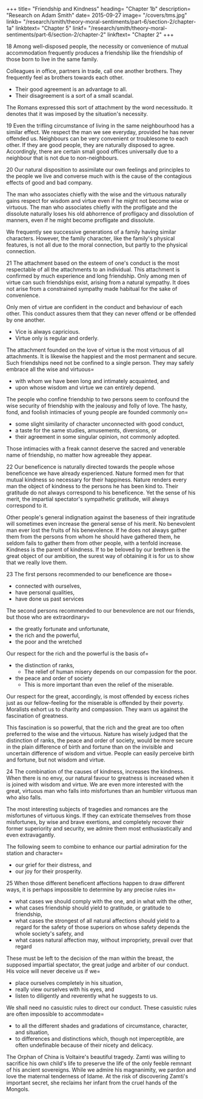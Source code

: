 

+++
title=  "Friendship and Kindness"
heading=  "Chapter 1b"
description=  "Research on Adam Smith"
date=  2015-09-27
image=  "/covers/tms.jpg"
linkb=  "/research/smith/theory-moral-sentiments/part-6/section-2/chapter-1a"
linkbtext=  "Chapter 5"
linkf=  "/research/smith/theory-moral-sentiments/part-6/section-2/chapter-2"
linkftext=  "Chapter 2"
+++


18 Among well-disposed people, the necessity or convenience of mutual accommodation frequently produces a friendship like the friendship of those born to live in the same family.

Colleagues in office, partners in trade, call one another brothers. They frequently feel as brothers towards each other. 
- Their good agreement is an advantage to all.
- Their disagreement is a sort of a small scandal.
<!-- If they are reasonable people, they are naturally disposed to agree.
We expect that they should do so. -->

The Romans expressed this sort of attachment by the word necessitudo. It denotes that it was imposed by the situation's necessity.
 

19 Even the trifling circumstance of living in the same neighbourhood has a similar effect. We respect the man we see everyday, provided he has never offended us. Neighbours can be very convenient or troublesome to each other. If they are good people, they are naturally disposed to agree. Accordingly, there are certain small good offices universally due to a neighbour that is not due to non-neighbours.
<!-- We expect their good agreement.
To be a bad neighbour is a very bad character. -->
 

20 Our natural disposition to assimilate our own feelings and principles to the people we live and converse much with is the cause of the contagious effects of good and bad company.

The man who associates chiefly with the wise and the virtuous naturally gains respect for wisdom and virtue even if he might not become wise or virtuous.
The man who associates chiefly with the profligate and the dissolute naturally loses his old abhorrence of profligacy and dissolution of manners, even if he might become profligate and dissolute.

We frequently see successive generations of a family having similar characters.  However, the family character, like the family's physical features, is not all due to the moral connection, but partly to the physical connection.
<!-- The family countenance is certainly altogether owing to the physical connection. -->


21 The attachment based on the esteem of one's conduct is the most respectable of all the attachments to an individual. This attachment is confirmed by much experience and long friendship. Only among men of virtue can such friendships exist, arising from a natural sympathy. It does not arise from a constrained sympathy made habitual for the sake of convenience.
<!-- , and
- an involuntary feeling that the persons to whom we attach ourselves are the natural and proper objects of esteem and approbation. -->

Only men of virtue are confident in the conduct and behaviour of each other. This conduct assures them that they can never offend or be offended by one another.
- Vice is always capricious.
- Virtue only is regular and orderly.

The attachment founded on the love of virtue is the most virtuous of all attachments. It is likewise the happiest and the most permanent and secure. Such friendships need not be confined to a single person. They may safely embrace all the wise and virtuous= 
- with whom we have been long and intimately acquainted, and
- upon whose wisdom and virtue we can entirely depend.

The people who confine friendship to two persons seem to confound the wise security of friendship with the jealousy and folly of love.
The hasty, fond, and foolish intimacies of young people are founded commonly on= 
- some slight similarity of character unconnected with good conduct,
- a taste for the same studies, amusements, diversions, or
- their agreement in some singular opinion, not commonly adopted.

Those intimacies with a freak cannot deserve the sacred and venerable name of friendship, no matter how agreeable they appear.
 

22 Our beneficence is naturally directed towards the people whose beneficence we have already experienced. Nature formed men for that mutual kindness so necessary for their happiness. Nature renders every man the object of kindness to the persons he has been kind to. Their gratitude do not always correspond to his beneficence. Yet the sense of his merit, the impartial spectator's sympathetic gratitude, will always correspond to it. 

Other people's general indignation against the baseness of their ingratitude will sometimes even increase the general sense of his merit.  No benevolent man ever lost the fruits of his benevolence. If he does not always gather them from the persons from whom he should have gathered them, he seldom fails to gather them from other people, with a tenfold increase. Kindness is the parent of kindness. If to be beloved by our brethren is the great object of our ambition, the surest way of obtaining it is for us to show that we really love them.


23 The first persons recommended to our beneficence are those= 
- connected with ourselves,
- have personal qualities,
- have done us past services

The second persons recommended to our benevolence are not our friends, but those who are extraordinary= 
- the greatly fortunate and unfortunate,
- the rich and the powerful,
- the poor and the wretched

Our respect for the rich and the powerful is the basis of= 
- the distinction of ranks, 
  - The relief of human misery depends on our compassion for the poor.
- the peace and order of society
  - This is more important than even the relief of the miserable.

Our respect for the great, accordingly, is most offended by excess riches just as our fellow-feeling for the miserable is offended by their poverty. Moralists exhort us to charity and compassion. They warn us against the fascination of greatness. 

This fascination is so powerful, that the rich and the great are too often preferred to the wise and the virtuous. Nature has wisely judged that the distinction of ranks, the peace and order of society, would be more secure in the plain difference of birth and fortune than on the invisible and uncertain difference of wisdom and virtue. People can easily perceive birth and fortune, but not wisdom and virtue. 

<!-- In the order of all those recommendations, the benevolent wisdom of nature is equally evident.
The  of mankind can well enough with undistinguishing eyes. The nice discernment of the wise and the virtuous can sometimes distinguish  -->

 
24 The combination of the causes of kindness, increases the kindness. When there is no envy, our natural favour to greatness is increased when it is joined with wisdom and virtue. We are even more interested with the great, virtuous man who falls into misfortunes than an humbler virtuous man who also falls.

<!-- If, despite that wisdom and virtue, , dangers, and distresses often encountered by the most exalted stations, 
 have a much deeper interest in his fortune than our interest for a person equally virtuous, but in a humbler situation. -->

The most interesting subjects of tragedies and romances are the misfortunes of virtuous kings. If they can extricate themselves from those misfortunes, by wise and brave exertions, and completely recover their former superiority and security, we admire them most enthusiastically and even extravagantly.

The following seem to combine to enhance our partial admiration for the station and character= 
- our grief for their distress, and
- our joy for their prosperity.

 
25 When those different beneficent affections happen to draw different ways, it is perhaps impossible to determine by any precise rules in= 
- what cases we should comply with the one, and in what with the other,
- what cases friendship should yield to gratitude, or gratitude to friendship,
- what cases the strongest of all natural affections should yield to a regard for the safety of those superiors on whose safety depends the whole society's safety, and
- what cases natural affection may, without impropriety, prevail over that regard

These must be left to the decision of the man within the breast, the supposed impartial spectator, the great judge and arbiter of our conduct. His voice will never deceive us if we= 
- place ourselves completely in his situation,
- really view ourselves with his eyes, and
- listen to diligently and reverently what he suggests to us.

We shall need no casuistic rules to direct our conduct. These casuistic rules are often impossible to accommodate= 
- to all the different shades and gradations of circumstance, character, and situation,
- to differences and distinctions which, though not imperceptible, are often undefinable because of their nicety and delicacy.

The Orphan of China is Voltaire's beautiful tragedy. Zamti was willing to sacrifice his own child's life to preserve the life of the only feeble remnant of his ancient sovereigns. While we admire his magnanimity, we pardon and love the maternal tenderness of Idame. At the risk of discovering Zamti's important secret, she reclaims her infant from the cruel hands of the Mongols.
